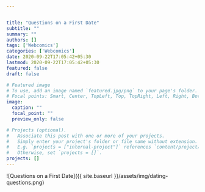 ```yaml
---


title: "Questions on a First Date"
subtitle: ""
summary: ""
authors: []
tags: ['Webcomics']
categories: ['Webcomics']
date: 2020-09-22T17:05:42+05:30
lastmod: 2020-09-22T17:05:42+05:30
featured: false
draft: false

# Featured image
# To use, add an image named `featured.jpg/png` to your page's folder.
# Focal points: Smart, Center, TopLeft, Top, TopRight, Left, Right, BottomLeft, Bottom, BottomRight.
image:
  caption: ""
  focal_point: ""
  preview_only: false

# Projects (optional).
#   Associate this post with one or more of your projects.
#   Simply enter your project's folder or file name without extension.
#   E.g. `projects = ["internal-project"]` references `content/project/deep-learning/index.md`.
#   Otherwise, set `projects = []`.
projects: []
---
```


![Questions on a First Date]({{ site.baseurl }}/assets/img/dating-questions.png)
